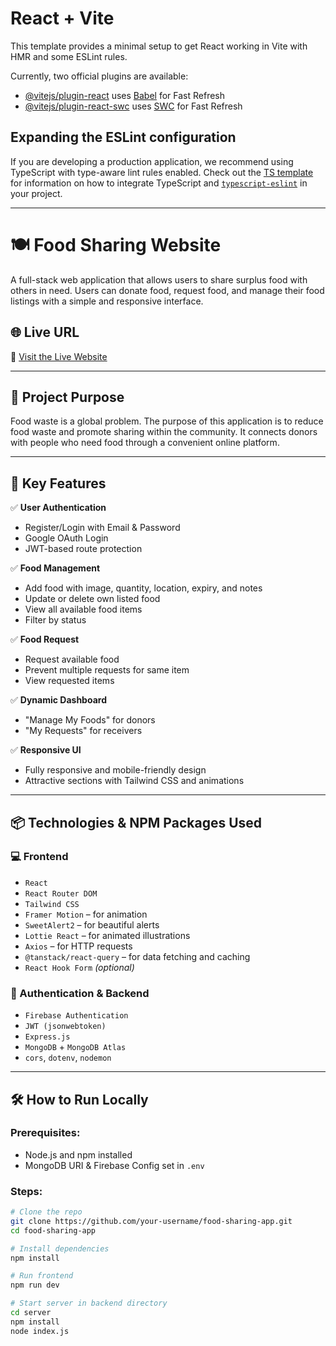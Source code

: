 # React + Vite

This template provides a minimal setup to get React working in Vite with HMR and some ESLint rules.

Currently, two official plugins are available:

- [@vitejs/plugin-react](https://github.com/vitejs/vite-plugin-react/blob/main/packages/plugin-react) uses [Babel](https://babeljs.io/) for Fast Refresh
- [@vitejs/plugin-react-swc](https://github.com/vitejs/vite-plugin-react/blob/main/packages/plugin-react-swc) uses [SWC](https://swc.rs/) for Fast Refresh

## Expanding the ESLint configuration

If you are developing a production application, we recommend using TypeScript with type-aware lint rules enabled. Check out the [TS template](https://github.com/vitejs/vite/tree/main/packages/create-vite/template-react-ts) for information on how to integrate TypeScript and [`typescript-eslint`](https://typescript-eslint.io) in your project.

---------------------------------------------------------------------------------
# 🍽️ Food Sharing Website

A full-stack web application that allows users to share surplus food with others in need. Users can donate food, request food, and manage their food listings with a simple and responsive interface.

## 🌐 Live URL

🔗 [Visit the Live Website](https://your-live-site-url.netlify.app)

---

## 🎯 Project Purpose

Food waste is a global problem. The purpose of this application is to reduce food waste and promote sharing within the community. It connects donors with people who need food through a convenient online platform.

---

## 🚀 Key Features

✅ **User Authentication**
- Register/Login with Email & Password
- Google OAuth Login
- JWT-based route protection

✅ **Food Management**
- Add food with image, quantity, location, expiry, and notes
- Update or delete own listed food
- View all available food items
- Filter by status

✅ **Food Request**
- Request available food
- Prevent multiple requests for same item
- View requested items

✅ **Dynamic Dashboard**
- "Manage My Foods" for donors
- "My Requests" for receivers

✅ **Responsive UI**
- Fully responsive and mobile-friendly design
- Attractive sections with Tailwind CSS and animations

---

## 📦 Technologies & NPM Packages Used

### 💻 Frontend
- `React`
- `React Router DOM`
- `Tailwind CSS`
- `Framer Motion` – for animation
- `SweetAlert2` – for beautiful alerts
- `Lottie React` – for animated illustrations
- `Axios` – for HTTP requests
- `@tanstack/react-query` – for data fetching and caching
- `React Hook Form` *(optional)*

### 🔐 Authentication & Backend
- `Firebase Authentication`
- `JWT (jsonwebtoken)`
- `Express.js`
- `MongoDB` + `MongoDB Atlas`
- `cors`, `dotenv`, `nodemon`

---

## 🛠️ How to Run Locally

### Prerequisites:
- Node.js and npm installed
- MongoDB URI & Firebase Config set in `.env`

### Steps:
```bash
# Clone the repo
git clone https://github.com/your-username/food-sharing-app.git
cd food-sharing-app

# Install dependencies
npm install

# Run frontend
npm run dev

# Start server in backend directory
cd server
npm install
node index.js
